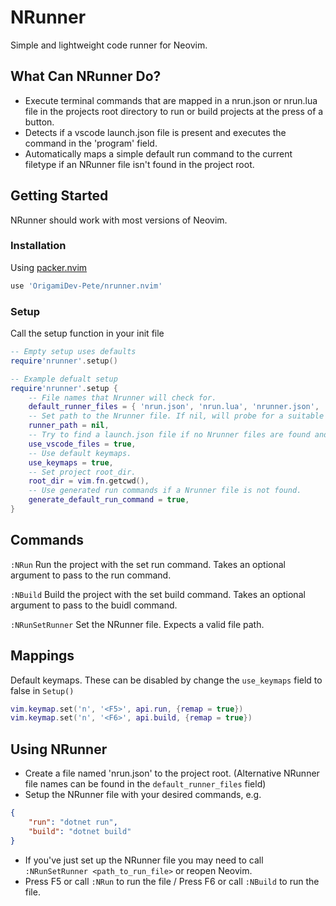 # NRunner

Simple and lightweight code runner for Neovim.
## What Can NRunner Do?
- Execute terminal commands that are mapped in a nrun.json or nrun.lua file in the projects root directory to run or build projects at the press of a button.
- Detects if a vscode launch.json file is present and executes the command in the 'program' field.
- Automatically maps a simple default run command to the current filetype if an NRunner file isn't found in the project root.

## Getting Started
NRunner should work with most versions of Neovim.
### Installation
Using [packer.nvim](https://github.com/wbthomason/packer.nvim)
```lua
use 'OrigamiDev-Pete/nrunner.nvim'
```
### Setup
Call the setup function in your init file
```lua
-- Empty setup uses defaults
require'nrunner'.setup()

-- Example defualt setup
require'nrunner'.setup {
    -- File names that Nrunner will check for.
	default_runner_files = { 'nrun.json', 'nrun.lua', 'nrunner.json', 'nrunner.lua' },
    -- Set path to the Nrunner file. If nil, will probe for a suitable file.
	runner_path = nil,
    -- Try to find a launch.json file if no Nrunner files are found and runner_path is nil.
	use_vscode_files = true,
    -- Use default keymaps.
	use_keymaps = true,
    -- Set project root_dir.
	root_dir = vim.fn.getcwd(),
    -- Use generated run commands if a Nrunner file is not found.
	generate_default_run_command = true,
}
```
## Commands
`:NRun` Run the project with the set run command. Takes an optional argument to pass to the run command.

`:NBuild` Build the project with the set build command. Takes an optional argument to pass to the  buidl command.

`:NRunSetRunner` Set the NRunner file. Expects a valid file path.

## Mappings
Default keymaps. These can be disabled by change the `use_keymaps` field to false in `Setup()`
```lua
vim.keymap.set('n', '<F5>', api.run, {remap = true})
vim.keymap.set('n', '<F6>', api.build, {remap = true})
```

## Using NRunner
- Create a file named 'nrun.json' to the project root. (Alternative NRunner file names can be found in the `default_runner_files` field)
- Setup the NRunner file with your desired commands, e.g.
```json
{
    "run": "dotnet run",
    "build": "dotnet build"
}
```
- If you've just set up the NRunner file you may need to call `:NRunSetRunner <path_to_run_file>` or reopen Neovim.
- Press F5 or call `:NRun` to run the file / Press F6 or call `:NBuild` to run the file.